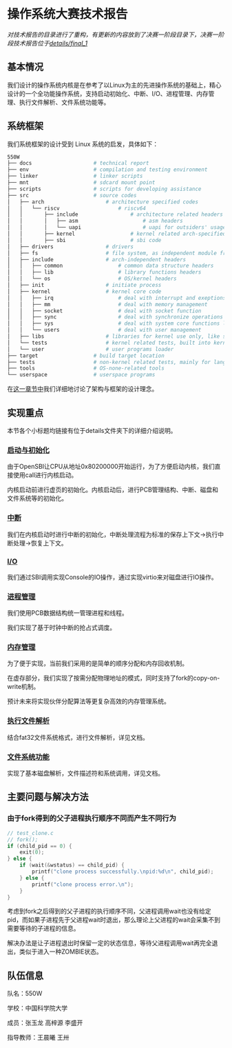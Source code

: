 # 操作系统大赛技术报告

*对技术报告的目录进行了重构，有更新的内容放到了决赛一阶段目录下，决赛一阶段技术报告位于[details/final_1](details/final_1/)*

## 基本情况

我们设计的操作系统内核是在参考了以Linux为主的先进操作系统的基础上，精心设计的一个全功能操作系统，支持启动初始化、中断、I/O、进程管理、内存管理、执行文件解析、文件系统功能等。

## 系统框架

我们系统框架的设计受到 Linux 系统的启发，具体如下：

```sh
550W
├── docs                    # technical report
├── env                     # compilation and testing environment
├── linker                  # linker scripts
├── mnt                     # sdcard mount point
├── scripts                 # scripts for developing assistance
├── src                     # source codes
│   ├── arch                    # architecture specified codes
│   │   └── riscv                   # riscv64
│   │       ├── include                 # architecture related headers
│   │       │   ├── asm                     # asm headers
│   │       │   └── uapi                    # uapi for outsiders' usage, like syscall number
│   │       ├── kernel                  # kernel related arch-specified code
│   │       ├── sbi                     # sbi code
│   ├── drivers                 # drivers
│   ├── fs                      # file system, as independent module from kernel
│   ├── include                 # arch-independent headers
│   │   ├── common                  # common data structure headers
│   │   ├── lib                     # library functions headers
│   │   └── os                      # OS/kernel headers
│   ├── init                    # initiate process
│   ├── kernel                  # kernel core code
│   │   ├── irq                     # deal with interrupt and exeptions
│   │   ├── mm                      # deal with memory management
│   │   ├── socket                  # deal with socket function
│   │   ├── sync                    # deal with synchronize operations like semaphores
│   │   ├── sys                     # deal with system core functions like pcb management
│   │   └── users                   # deal with user management
│   ├── libs                    # libraries for kernel use only, like string and print
│   └── tests                   # kernel related tests, built into kernel
│   └── user                    # user programs loader
├── target                  # build target location
├── tests                   # non-kernel related tests, mainly for language features using host compiler and env
├── tools                   # OS-none-related tools
└── userspace               # userspace programs
```

在[这一章节中](./details/architecture.md)我们详细地讨论了架构与框架的设计理念。

## 实现重点

本节各个小标题均链接有位于details文件夹下的详细介绍说明。

### [启动与初始化](./details/boot.md)

由于OpenSBI让CPU从地址0x80200000开始运行，为了方便启动内核，我们直接使用call进行内核启动。

内核启动前进行虚页的初始化。内核启动后，进行PCB管理结构、中断、磁盘和文件系统等的初始化。

### [中断](./details/interrupt.md)

我们在内核启动时进行中断的初始化，中断处理流程为标准的保存上下文->执行中断处理->恢复上下文。

### [I/O](./details/io.md)

我们通过SBI调用实现Console的IO操作，通过实现virtio来对磁盘进行IO操作。

### [进程管理](./details/process_management.md)

我们使用PCB数据结构统一管理进程和线程。

我们实现了基于时钟中断的抢占式调度。

### [内存管理](./details/memory_management.md)

为了便于实现，当前我们采用的是简单的顺序分配和内存回收机制。

在虚存部分，我们实现了按需分配物理地址的模式，同时支持了fork的copy-on-write机制。

预计未来将实现伙伴分配算法等更复杂高效的内存管理系统。

### [执行文件解析](./details/file_analysis.md)

结合fat32文件系统格式，进行文件解析，详见文档。

### [文件系统功能](./details/file_system.md)

实现了基本磁盘解析，文件描述符和系统调用，详见文档。

## 主要问题与解决方法

### 由于fork得到的父子进程执行顺序不同而产生不同行为

```C
// test_clone.c
// fork();
if (child_pid == 0) {
    exit(0);
} else {
    if (wait(&wstatus) == child_pid) {
        printf("clone process successfully.\npid:%d\n", child_pid);
    } else {
        printf("clone process error.\n");
    }
}
```

考虑到fork之后得到的父子进程的执行顺序不同，父进程调用wait也没有给定pid，而如果子进程先于父进程wait时退出，那么理论上父进程的wait会采集不到需要等待的子进程的信息。

解决办法是让子进程退出时保留一定的状态信息，等待父进程调用wait再完全退出，类似于进入一种ZOMBIE状态。


## 队伍信息

队名：550W

学校：中国科学院大学

成员：张玉龙 高梓源 李盛开

指导教师：王晨曦 王卅